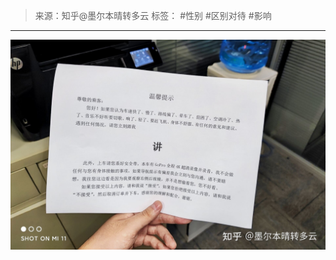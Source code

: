 > 来源：知乎@墨尔本晴转多云
> 标签： #性别 #区别对待 #影响
***
[![1673348660141.jpeg](https://raw.githubusercontent.com/bluntvoice/mypic/main/1673348660141.jpeg)](https://raw.githubusercontent.com/bluntvoice/mypic/main/1673348660141.jpeg)